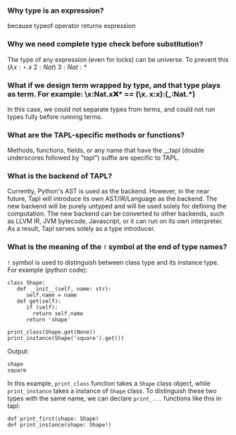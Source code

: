 <? Part of the TAPL project, under the Apache License v2.0 with LLVM
   Exceptions. See /LICENSE for license information.
   SPDX-License-Identifier: Apache-2.0 WITH LLVM-exception ?>

### Why type is an expression?
because typeof operator returns expression
### Why we need complete type check before substitution?
The type of any expression (even for locks) can be universe. To prevent this $(\lambda x{:}\star. x\ 2{:}Nat)\ 3{:}Nat{:}*$
### What if we design term wrapped by type, and that type plays as term. For example: \x:Nat.x:x:* == (\x. x:x):(_:Nat.*)
In this case, we could not separate types from terms, and could not run types fully before running terms.

### What are the TAPL-specific methods or functions?
Methods, functions, fields, or any name that have the __tapl (double underscores followed by "tapl") suffix are specific to TAPL.

### What is the backend of TAPL?
Currently, Python's AST is used as the backend. However, in the near future, Tapl will introduce its own AST/IR/Language as the backend.
The new backend will be purely untyped and will be used solely for defining the computation. The new backend can be converted to other backends,
such as LLVM IR, JVM bytecode, Javascript, or it can run on its own interpreter. As a result, Tapl serves solely as a type introducer.

### What is the meaning of the `!` symbol at the end of type names?
`!` symbol is used to distinguish between class type and its instance type.
For example (python code):
```
class Shape:
   def __init__(self, name: str):
      self.name = name
   def get(self):
      if (self):
        return self.name
      return 'shape'

print_class(Shape.get(None))
print_instance(Shape('square').get())
```

Output:
```
shape
square
```

In this example, `print_class` function takes a `Shape` class object, while `print_instance` takes a instance of `Shape` class.
To distinguish these two types with the same name, we can declare `print_...` functions like this in tapl:
```
def print_first(shape: Shape)
def print_instance(shape: Shape!)
```